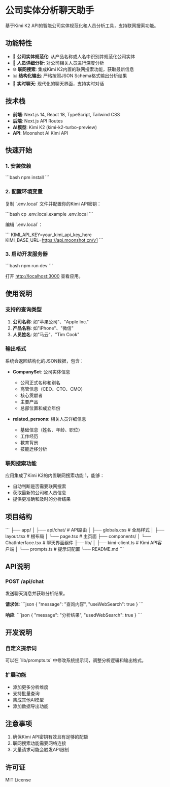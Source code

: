 # 公司实体分析聊天助手

基于Kimi K2 API的智能公司实体规范化和人员分析工具，支持联网搜索功能。

## 功能特性

- 🏢 **公司实体规范化**: 从产品名称或人名中识别并规范化公司实体
- 👥 **人员详细分析**: 对公司相关人员进行深度分析
- 🌐 **联网搜索**: 集成Kimi K2内置的联网搜索功能，获取最新信息
- 📊 **结构化输出**: 严格按照JSON Schema格式输出分析结果
- 💬 **实时聊天**: 现代化的聊天界面，支持实时对话

## 技术栈

- **前端**: Next.js 14, React 18, TypeScript, Tailwind CSS
- **后端**: Next.js API Routes
- **AI模型**: Kimi K2 (kimi-k2-turbo-preview)
- **API**: Moonshot AI Kimi API

## 快速开始

### 1. 安装依赖

\`\`\`bash
npm install
\`\`\`

### 2. 配置环境变量

复制 \`.env.local\` 文件并配置你的Kimi API密钥：

\`\`\`bash
cp .env.local.example .env.local
\`\`\`

编辑 \`.env.local\`：

\`\`\`
KIMI_API_KEY=your_kimi_api_key_here
KIMI_BASE_URL=https://api.moonshot.cn/v1
\`\`\`

### 3. 启动开发服务器

\`\`\`bash
npm run dev
\`\`\`

打开 [http://localhost:3000](http://localhost:3000) 查看应用。

## 使用说明

### 支持的查询类型

1. **公司名称**: 如"苹果公司"、"Apple Inc."
2. **产品名称**: 如"iPhone"、"微信"
3. **人员姓名**: 如"马云"、"Tim Cook"

### 输出格式

系统会返回结构化的JSON数据，包含：

- **CompanySet**: 公司实体信息
  - 公司正式名称和别名
  - 高管信息（CEO、CTO、CMO）
  - 核心贡献者
  - 主要产品
  - 总部位置和成立年份

- **related_persons**: 相关人员详细信息
  - 基础信息（姓名、年龄、职位）
  - 工作经历
  - 教育背景
  - 技能迁移分析

### 联网搜索功能

应用集成了Kimi K2的内置联网搜索功能 <mcreference link="https://platform.moonshot.cn/docs/guide/use-web-search#web_search-%E6%89%A7%E8%A1%8C" index="1">1</mcreference>，能够：

- 自动判断是否需要联网搜索
- 获取最新的公司和人员信息
- 提供更准确和及时的分析结果

## 项目结构

\`\`\`
├── app/
│   ├── api/chat/          # API路由
│   ├── globals.css        # 全局样式
│   ├── layout.tsx         # 根布局
│   └── page.tsx          # 主页面
├── components/
│   └── ChatInterface.tsx # 聊天界面组件
├── lib/
│   ├── kimi-client.ts    # Kimi API客户端
│   └── prompts.ts        # 提示词配置
└── README.md
\`\`\`

## API说明

### POST /api/chat

发送聊天消息并获取分析结果。

**请求体**:
\`\`\`json
{
  "message": "查询内容",
  "useWebSearch": true
}
\`\`\`

**响应**:
\`\`\`json
{
  "message": "分析结果",
  "usedWebSearch": true
}
\`\`\`

## 开发说明

### 自定义提示词

可以在 \`lib/prompts.ts\` 中修改系统提示词，调整分析逻辑和输出格式。

### 扩展功能

- 添加更多分析维度
- 支持批量查询
- 集成其他AI模型
- 添加数据导出功能

## 注意事项

1. 确保Kimi API密钥有效且有足够的配额
2. 联网搜索功能需要网络连接
3. 大量请求可能会触发API限制

## 许可证

MIT License